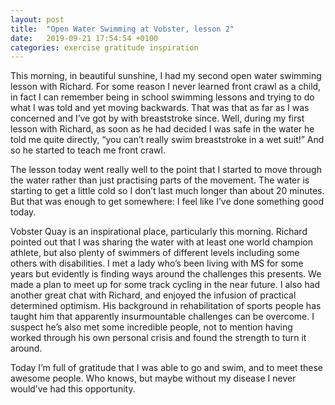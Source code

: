 ```yaml
---
layout: post
title:  "Open Water Swimming at Vobster, lesson 2"
date:   2019-09-21 17:54:54 +0100
categories: exercise gratitude inspiration
---
```

This morning, in beautiful sunshine, I had my second open water swimming lesson with Richard. For some reason I never learned front crawl as a child, in fact I can remember being in school swimming lessons and trying to do what I was told and yet moving backwards. That was that as far as I was concerned and I’ve got by with breaststroke since. Well, during my first lesson with Richard, as soon as he had decided I was safe in the water he told me quite directly, “you can’t really swim breaststroke in a wet suit!” And so he started to teach me front crawl.

The lesson today went really well to the point that I started to move through the water rather than just practising parts of the movement. The water is starting to get a little cold so I don’t last much longer than about 20 minutes. But that was enough to get somewhere: I feel like I’ve done something good today.

Vobster Quay is an inspirational place, particularly this morning. Richard pointed out that I was sharing the water with at least one world champion athlete, but also plenty of swimmers of different levels including some others with disabilities. I met a lady who’s been living with MS for some years but evidently is finding ways around the challenges this presents. We made a plan to meet up for some track cycling in the near future. I also had another great chat with Richard, and enjoyed the infusion of practical determined optimism. His background in rehabilitation of sports people has taught him that apparently insurmountable challenges can be overcome. I suspect he’s also met some incredible people, not to mention having worked through his own personal crisis and found the strength to turn it around.

Today I’m full of gratitude that I was able to go and swim, and to meet these awesome people. Who knows, but maybe without my disease I never would’ve had this opportunity.